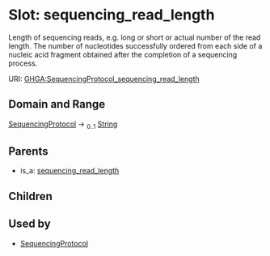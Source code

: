 
# Slot: sequencing_read_length


Length of sequencing reads, e.g. long or short or actual number of the read length. The number of nucleotides successfully ordered from each side of a nucleic acid fragment obtained after the completion of a sequencing process.

URI: [GHGA:SequencingProtocol_sequencing_read_length](https://w3id.org/GHGA/SequencingProtocol_sequencing_read_length)


## Domain and Range

[SequencingProtocol](SequencingProtocol.md) &#8594;  <sub>0..1</sub> [String](types/String.md)

## Parents

 *  is_a: [sequencing_read_length](sequencing_read_length.md)

## Children


## Used by

 * [SequencingProtocol](SequencingProtocol.md)

